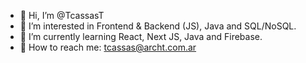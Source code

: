 - 👋 Hi, I’m @TcassasT
- 👀 I’m interested in Frontend & Backend (JS), Java and SQL/NoSQL.
- 🌱 I’m currently learning React, Next JS, Java and Firebase.
- 👺 How to reach me: tcassas@archt.com.ar
